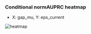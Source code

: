 ### Conditional normAUPRC heatmap

- X: gap_mu, Y: eps_current

![heatmap](/home/elicer/project_0814_2/results/20250818-142509/holdout/conditional_heatmap_gap_mu_vs_eps_current.png)
